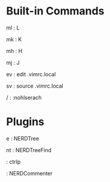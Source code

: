 
# Built-in Commands
<leader>ml
    : <C-W>L

<leader>mk
    : <C-W>K

<leader>mh
    : <C-W>H

<leader>mj
    : <C-W>J

<leader>ev
    : edit .vimrc.local

<leader>sv
    : source .vimrc.local

<leader>/
    : :nohlserach

# Plugins

<leader>e
    : NERDTree

<leader>nt
    : NERDTreeFind

<C-p>
    : ctrlp

<leader><space>
    : NERDCommenter
